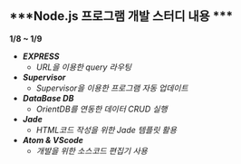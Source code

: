 ## ***Node.js 프로그램 개발 스터디 내용 ***

**1/8 ~ 1/9**

* ***EXPRESS***
  - *URL을 이용한 query 라우팅* 
* ***Supervisor***
  - *Supervisor을 이용한 프로그램 자동 업데이트*   
* ***DataBase DB***
  - *OrientDB를 연동한 데이터 CRUD 실행*   
* ***Jade***
  - *HTML코드 작성을 위한 Jade 템플릿 활용*   
* ***Atom & VScode***
  - *개발을 위한 소스코드 편집기 사용*
 
